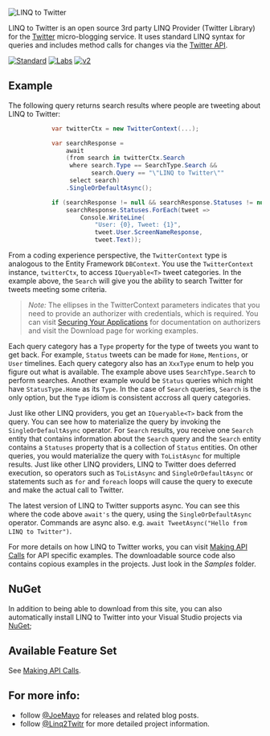 ![LINQ to Twitter](https://github.com/JoeMayo/LinqToTwitter/raw/main/linq2twitter_v3_300x90.png)

LINQ to Twitter is an open source 3rd party LINQ Provider (Twitter Library) for the [Twitter](https://twitter.com/) micro-blogging service.  It uses standard LINQ syntax for queries and includes method calls for changes via the [Twitter API](https://dev.twitter.com/).

[![Standard](https://img.shields.io/endpoint?url=https%3A%2F%2Ftwbadges.glitch.me%2Fbadges%2Fstandard)](https://developer.twitter.com/en/docs/twitter-api)
[![Labs](https://img.shields.io/endpoint?url=https%3A%2F%2Ftwbadges.glitch.me%2Fbadges%2Flabs)](https://developer.twitter.com/en/docs/labs)
[![v2](https://img.shields.io/endpoint?url=https%3A%2F%2Ftwbadges.glitch.me%2Fbadges%2Fv2)](https://developer.twitter.com/en/docs/twitter-api)

## Example

The following query returns search results where people are tweeting about LINQ to Twitter:
```C#
            var twitterCtx = new TwitterContext(...);

            var searchResponse =
                await
                (from search in twitterCtx.Search
                 where search.Type == SearchType.Search &&
                       search.Query == "\"LINQ to Twitter\""
                 select search)
                .SingleOrDefaultAsync();

            if (searchResponse != null && searchResponse.Statuses != null)
                searchResponse.Statuses.ForEach(tweet =>
                    Console.WriteLine(
                        "User: {0}, Tweet: {1}", 
                        tweet.User.ScreenNameResponse,
                        tweet.Text));
```
From a coding experience perspective, the `TwitterContext` type is analogous to the Entity Framework `DBContext`.  You use the `TwitterContext` instance, `twitterCtx`, to access `IQueryable<T>` tweet categories.  In the example above, the `Search` will give you the ability to search Twitter for tweets meeting some criteria.

> *Note:* The ellipses in the TwitterContext parameters indicates that you need to provide an authorizer with credentials, which is required. You can visit [Securing Your Applications](https://github.com/JoeMayo/LinqToTwitter/wiki/Securing-Your-Applications) for documentation on authorizers and visit the Download page for working examples.

Each query category has a `Type` property for the type of tweets you want to get back.  For example, `Status` tweets can be made for `Home`, `Mentions`, or `User` timelines. Each query category also has an `XxxType` enum to help you figure out what is available. The example above uses `SearchType.Search` to perform searches.  Another example would be `Status` queries which might have `StatusType.Home` as its `Type`.  In the case of `Search` queries, `Search` is the only option, but the `Type` idiom is consistent accross all query categories.

Just like other LINQ providers, you get an `IQueryable<T>` back from the query.  You can see how to materialize the query by invoking the `SingleOrDefaultAsync` operator.  For `Search` results, you receive one `Search` entity that contains information about the `Search` query and the `Search` entity contains a `Statuses` property that is a collection of `Status` entities.  On other queries, you would materialize the query with `ToListAsync` for multiple results.  Just like other LINQ providers, LINQ to Twitter does deferred execution, so operators such as `ToListAsync` and `SingleOrDefaultAsync` or statements such as `for` and `foreach` loops will cause the query to execute and make the actual call to Twitter.

The latest version of LINQ to Twitter supports async. You can see this where the code above `await's` the query, using the `SingleOrDefaultAsync` operator. Commands are async also. e.g. `await TweetAsync("Hello from LINQ to Twitter")`.

For more details on how LINQ to Twitter works, you can visit [Making API Calls](https://github.com/JoeMayo/LinqToTwitter/wiki/Making-API-Calls) for API specific examples.  The downloadable source code also contains copious examples in the projects. Just look in the _Samples_ folder.

## NuGet
In addition to being able to download from this site, you can also automatically install LINQ to Twitter into your Visual Studio projects via [NuGet](https://www.nuget.org/packages/linqtotwitter); 

## Available Feature Set

See [Making API Calls](https://github.com/JoeMayo/LinqToTwitter/wiki/Making-API-Calls).

## For more info:

* follow [@JoeMayo](https://twitter.com/JoeMayo) for releases and related blog posts.
* follow [@Linq2Twitr](https://twitter.com/Linq2Twitr) for more detailed project information.
